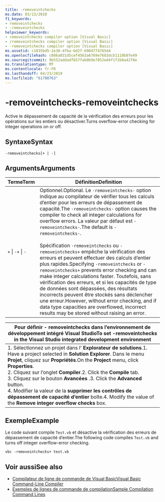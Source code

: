```yaml
---
title: -removeintchecks
ms.date: 03/13/2018
f1_keywords:
- removeintchecks
- -removeintchecks
helpviewer_keywords:
- removeintchecks compiler option [Visual Basic]
- /removeintchecks compiler option [Visual Basic]
- -removeintchecks compiler option [Visual Basic]
ms.assetid: c1835bd5-1e38-4fba-bd2f-6984774765d4
ms.openlocfilehash: c086a031d5cef4563a6769e7683dcb1110b8fe49
ms.sourcegitcommit: 9b552addadfb57fab0b9e7852ed4f1f1b8a42f8e
ms.translationtype: MT
ms.contentlocale: fr-FR
ms.lasthandoff: 04/23/2019
ms.locfileid: "61788763"
---
```

# <a name="-removeintchecks"></a><span data-ttu-id="23661-102">-removeintchecks</span><span class="sxs-lookup"><span data-stu-id="23661-102">-removeintchecks</span></span>
<span data-ttu-id="23661-103">Active le dépassement de capacité de la vérification des erreurs pour les opérations sur les entiers ou désactiver.</span><span class="sxs-lookup"><span data-stu-id="23661-103">Turns overflow-error checking for integer operations on or off.</span></span>  
  
## <a name="syntax"></a><span data-ttu-id="23661-104">Syntaxe</span><span class="sxs-lookup"><span data-stu-id="23661-104">Syntax</span></span>  
  
```  
-removeintchecks[+ | -]  
```  
  
## <a name="arguments"></a><span data-ttu-id="23661-105">Arguments</span><span class="sxs-lookup"><span data-stu-id="23661-105">Arguments</span></span>  
  
|<span data-ttu-id="23661-106">Terme</span><span class="sxs-lookup"><span data-stu-id="23661-106">Term</span></span>|<span data-ttu-id="23661-107">Définition</span><span class="sxs-lookup"><span data-stu-id="23661-107">Definition</span></span>|  
|---|---|  
|<span data-ttu-id="23661-108">`+` &#124; `-`</span><span class="sxs-lookup"><span data-stu-id="23661-108">`+` &#124; `-`</span></span>|<span data-ttu-id="23661-109">Optionnel.</span><span class="sxs-lookup"><span data-stu-id="23661-109">Optional.</span></span> <span data-ttu-id="23661-110">Le `-removeintchecks-` option indique au compilateur de vérifier tous les calculs d’entier pour les erreurs de dépassement de capacité.</span><span class="sxs-lookup"><span data-stu-id="23661-110">The `-removeintchecks-` option causes the compiler to check all integer calculations for overflow errors.</span></span> <span data-ttu-id="23661-111">La valeur par défaut est `-removeintchecks-`.</span><span class="sxs-lookup"><span data-stu-id="23661-111">The default is `-removeintchecks-`.</span></span><br /><br /> <span data-ttu-id="23661-112">Spécification `-removeintchecks` ou `-removeintchecks+` empêche la vérification des erreurs et peuvent effectuer des calculs d’entier plus rapides.</span><span class="sxs-lookup"><span data-stu-id="23661-112">Specifying `-removeintchecks` or `-removeintchecks+` prevents error checking and can make integer calculations faster.</span></span> <span data-ttu-id="23661-113">Toutefois, sans vérification des erreurs, et si les capacités de type de données sont dépassées, des résultats incorrects peuvent être stockés sans déclencher une erreur.</span><span class="sxs-lookup"><span data-stu-id="23661-113">However, without error checking, and if data type capacities are overflowed, incorrect results may be stored without raising an error.</span></span>|  
  
|<span data-ttu-id="23661-114">Pour définir - removeintchecks dans l’environnement de développement intégré Visual Studio</span><span class="sxs-lookup"><span data-stu-id="23661-114">To set -removeintchecks in the Visual Studio integrated development environment</span></span>|  
|---|  
|<span data-ttu-id="23661-115">1.  Sélectionnez un projet dans l' **Explorateur de solutions**.</span><span class="sxs-lookup"><span data-stu-id="23661-115">1.  Have a project selected in **Solution Explorer**.</span></span> <span data-ttu-id="23661-116">Dans le menu **Projet**, cliquez sur **Propriétés**.</span><span class="sxs-lookup"><span data-stu-id="23661-116">On the **Project** menu, click **Properties**.</span></span> <br /><span data-ttu-id="23661-117">2.  Cliquez sur l’onglet **Compiler**.</span><span class="sxs-lookup"><span data-stu-id="23661-117">2.  Click the **Compile** tab.</span></span><br /><span data-ttu-id="23661-118">3.  Cliquez sur le bouton **Avancées** .</span><span class="sxs-lookup"><span data-stu-id="23661-118">3.  Click the **Advanced** button.</span></span><br /><span data-ttu-id="23661-119">4.  Modifier la valeur de la **supprimer les contrôles de dépassement de capacité d’entier** boîte.</span><span class="sxs-lookup"><span data-stu-id="23661-119">4.  Modify the value of the **Remove integer overflow checks** box.</span></span>|  
  
## <a name="example"></a><span data-ttu-id="23661-120">Exemple</span><span class="sxs-lookup"><span data-stu-id="23661-120">Example</span></span>  
 <span data-ttu-id="23661-121">Le code suivant compile `Test.vb` et désactive la vérification des erreurs de dépassement de capacité d’entier.</span><span class="sxs-lookup"><span data-stu-id="23661-121">The following code compiles `Test.vb` and turns off integer overflow-error checking.</span></span>  
  
```console
vbc -removeintchecks+ test.vb  
```  
  
## <a name="see-also"></a><span data-ttu-id="23661-122">Voir aussi</span><span class="sxs-lookup"><span data-stu-id="23661-122">See also</span></span>

- [<span data-ttu-id="23661-123">Compilateur de ligne de commande de Visual Basic</span><span class="sxs-lookup"><span data-stu-id="23661-123">Visual Basic Command-Line Compiler</span></span>](../../../visual-basic/reference/command-line-compiler/index.md)
- [<span data-ttu-id="23661-124">Exemples de lignes de commande de compilation</span><span class="sxs-lookup"><span data-stu-id="23661-124">Sample Compilation Command Lines</span></span>](../../../visual-basic/reference/command-line-compiler/sample-compilation-command-lines.md)
